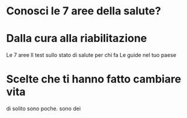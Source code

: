# Conosci le 7 aree della salute?


# Dalla cura alla riabilitazione 

Le 7 aree 
Il test sullo stato di salute per chi fa
Le guide nel tuo paese

# Scelte che ti hanno fatto cambiare vita

di solito sono poche. sono dei 
<!--stackedit_data:
eyJoaXN0b3J5IjpbLTE1ODYxODI1NjRdfQ==
-->